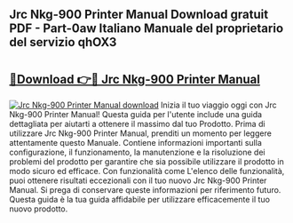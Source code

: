 ## Jrc Nkg-900 Printer Manual Download gratuit PDF - Part-0aw Italiano Manuale del proprietario del servizio qhOX3

# <h2><a href="http://dfbbj8p.blite.top/?on=Jrc+Nkg-900+Printer+Manual">🔗Download 👉🔴 Jrc Nkg-900 Printer Manual</a></h2>

[![Jrc Nkg-900 Printer Manual download](https://i.imgur.com/lujVjoI.png)](http://dfbbj8p.blite.top/?on=Jrc+Nkg-900+Printer+Manual)
Inizia il tuo viaggio oggi con Jrc Nkg-900 Printer Manual! Questa guida per l'utente include una guida dettagliata per aiutarti a ottenere il massimo dal tuo Prodotto. Prima di utilizzare Jrc Nkg-900 Printer Manual, prenditi un momento per leggere attentamente questo Manuale. Contiene informazioni importanti sulla configurazione, il funzionamento, la manutenzione e la risoluzione dei problemi del prodotto per garantire che sia possibile utilizzare il prodotto in modo sicuro ed efficace. Con funzionalità come L'elenco delle funzionalità, puoi ottenere risultati eccezionali con il tuo nuovo Jrc Nkg-900 Printer Manual. Si prega di conservare queste informazioni per riferimento futuro. Questa guida è la tua guida affidabile per utilizzare efficacemente il tuo nuovo prodotto.
